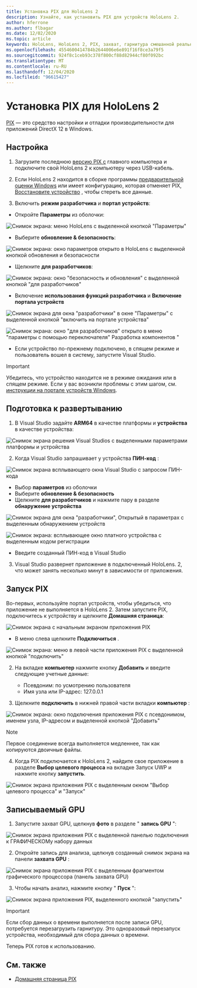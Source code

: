 ```yaml
---
title: Установка PIX для HoloLens 2
description: Узнайте, как установить PIX для устройств HoloLens 2.
author: hferrone
ms.author: flbagar
ms.date: 12/02/2020
ms.topic: article
keywords: HoloLens, HoloLens 2, PIX, захват, гарнитура смешанной реальности, гарнитура Windows Mixed Reality, гарнитура виртуальной реальности
ms.openlocfilehash: 4554600414784b2644006e6e891f16f8ce3a79f5
ms.sourcegitcommit: 924f8c1ceb93c378f800cf88d82944cf80f092bc
ms.translationtype: MT
ms.contentlocale: ru-RU
ms.lasthandoff: 12/04/2020
ms.locfileid: "96615427"
---
```

# <a name="installing-pix-for-hololens-2"></a>Установка PIX для HoloLens 2

[PIX](https://devblogs.microsoft.com/pix) — это средство настройки и отладки производительности для приложений DirectX 12 в Windows. 

## <a name="setup"></a>Настройка

1. Загрузите последнюю [версию PIX с]( https://devblogs.microsoft.com/pix/download) главного компьютера и подключите свой HoloLens 2 к компьютеру через USB-кабель.

2. Если HoloLens 2 находится в сборке программы [предварительной оценки Windows](https://insider.windows.com) или имеет конфигурацию, которая отменяет PIX,  [Восстановите устройство](https://docs.microsoft.com/hololens/hololens-recovery) , чтобы стереть все данные.

3. Включить **режим разработчика** и **портал устройств**:

* Откройте **Параметры** из оболочки:

![Снимок экрана: меню HoloLens с выделенной кнопкой "Параметры"](images/pix-img-01.jpg)

* Выберите **обновление & безопасность**:

![Снимок экрана: окно параметров открыто в HoloLens с выделенной кнопкой обновления и безопасности](images/pix-img-02.jpg)

* Щелкните **для разработчиков**:

![Снимок экрана: окно "безопасность и обновления" с выделенной кнопкой "для разработчиков"](images/pix-img-03.jpg)

* Включение **использования функций разработчика** и **Включение портала устройств**

![Снимок экрана для окна "разработчики" в окне "Параметры" с выделенной кнопкой "включить на портале устройства"](images/pix-img-04.jpg)

![Снимок экрана: окно "для разработчиков" открыто в меню "параметры с помощью переключателя" Разработка компонентов "](images/pix-img-05.jpg)

* Если устройство по-прежнему подключено, в спящем режиме и пользователь вошел в систему, запустите Visual Studio.

> [!IMPORTANT]
> Убедитесь, что устройство находится не в режиме ожидания или в спящем режиме. Если у вас возникли проблемы с этим шагом, см. [инструкции на портале устройств Windows](https://docs.microsoft.com/windows/mixed-reality/develop/platform-capabilities-and-apis/using-the-windows-device-portal).

## <a name="preparing-for-deployment"></a>Подготовка к развертыванию

1. В Visual Studio задайте **ARM64** в качестве платформы и **устройства** в качестве устройства:

![Снимок экрана решения Visual Studios с выделенными параметрами платформы и устройства](images/pix-img-06.png)

2. Когда Visual Studio запрашивает у устройства **ПИН-код** :

![Снимок экрана всплывающего окна Visual Studio с запросом ПИН-кода](images/pix-img-07.png)

* Выбор **параметров** из оболочки
* Выберите **обновление & безопасность**
* Щелкните **для разработчиков** и нажмите пару в разделе **обнаружение устройства** 

![Снимок экрана для окна "разработчики", Открытый в параметрах с выделенным обнаружением устройств](images/pix-img-08.jpg)

![Снимок экрана: всплывающее окно платного устройства с выделенным кодом регистрации](images/pix-img-09.jpg)

* Введите созданный ПИН-код в Visual Studio

3. Visual Studio развернет приложение в подключенный HoloLens. 2, что может занять несколько минут в зависимости от приложения.

## <a name="launching-pix"></a>Запуск PIX

Во-первых, используйте портал устройств, чтобы убедиться, что приложение не выполняется в HoloLens 2. Затем запустите PIX, подключитесь к устройству и щелкните **Домашняя страница**:

![Снимок экрана с начальным экраном приложения PIX](images/pix-img-10.png)

* В меню слева щелкните **Подключиться** .

![Снимок экрана: меню в левой части приложения PIX с выделенной кнопкой "подключить"](images/pix-img-11.png)

2. На вкладке **компьютер** нажмите кнопку **Добавить** и введите следующие учетные данные:
    * Псевдоним: по усмотрению пользователя
    * Имя узла или IP-адрес: 127.0.0.1

3. Щелкните **подключить** в нижней правой части вкладки **компьютер** :

![Снимок экрана: окно подключения приложения PIX с псевдонимом, именем узла, IP-адресом и выделенной кнопкой "Добавить"](images/pix-img-12.png)

> [!NOTE]
> Первое соединение всегда выполняется медленнее, так как копируются двоичные файлы.

4. Когда PIX подключается к HoloLens 2, найдите свое приложение в разделе **Выбор целевого процесса** на вкладке Запуск UWP и нажмите кнопку **запустить**.

![Снимок экрана приложения PIX с выделенным окном "Выбор целевого процесса" и "Запуск"](images/pix-img-13.png)

## <a name="gpu-captured"></a>Записываемый GPU

1. Запустите захват GPU, щелкнув **фото** в разделе " **запись GPU** ":

![Снимок экрана приложения PIX с выделенной панелью подключения к ГРАФИЧЕСКОМу набору данных](images/pix-img-14.png)

2. Откройте запись для анализа, щелкнув созданный снимок экрана на панели **захвата GPU** :

![Снимок экрана приложения PIX с выделенным фрагментом графического процессора (панель захвата GPU)](images/pix-img-15.png)

3. Чтобы начать анализ, нажмите кнопку " **Пуск** ":

![Снимок экрана приложения PIX, выделенного кнопкой "запустить"](images/pix-img-16.png)

> [!IMPORTANT]
> Если сбор данных о времени выполняется после записи GPU, потребуется перезагрузить гарнитуру. Это одноразовый перезапуск устройства, необходимый для сбора данных о времени.

Теперь PIX готов к использованию.

## <a name="see-also"></a>См. также
* [Домашняя страница PIX](https://devblogs.microsoft.com/pix)